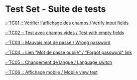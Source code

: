 Test Set - Suite de tests
=========================

[✅TC01 :: Vérifier l'affichage des champs / Verify input fields](tests/affichage_des_champs.md)

[✅TC02 :: Test avec champs vides / Test with empty fields](tests/champs_vides.md)

[✅TC03 :: Mauvais mot de passe / Wrong password](tests/mauvais_mot_de_passe.md)

[✅TC04 :: Lien "Mot de passe oublié" / "Forgot password" link](tests/mot_de_passe_oublie.md)

[✅TC05 :: Changement de langue / Language switch](tests/changement_de_langue.md)

[✅TC06 :: Affichage mobile / Mobile view test](tests/affichage_mobile.md)
